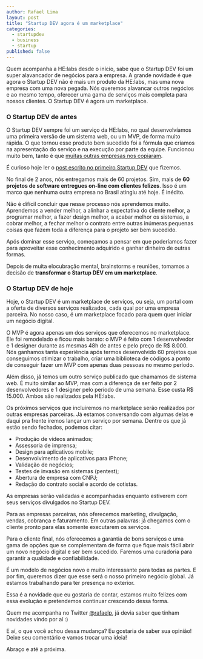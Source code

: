 ```yaml
---
author: Rafael Lima
layout: post
title: "Startup DEV agora é um marketplace"
categories:
  - startupdev
  - business
  - startup
published: false
---
```


Quem acompanha a HE:labs desde o início, sabe que o Startup DEV foi um super alavancador de negócios para a empresa. A grande novidade é que agora o Startup DEV não é mais um produto da HE:labs, mas uma nova empresa com uma nova pegada. Nós queremos alavancar outros negócios e ao mesmo tempo, oferecer uma gama de serviços mais completa para nossos clientes. O Startup DEV é agora um marketplace.

<!--more-->

### O Startup DEV de antes

O Startup DEV sempre foi um serviço da HE:labs, no qual desenvolvíamos uma primeira versão de um sistema web, ou um MVP, de forma muito rápida. O que tornou esse produto bem sucedido foi a fórmula que criamos na apresentação do serviço e na execução por parte da equipe. Funcionou muito bem, tanto é que [muitas outras empresas nos copiaram](http://helabs.com.br/blog/2013/05/22/a-copia-e-o-melhor-elogio/).

É curioso hoje ler o [post escrito no primeiro Startup DEV](http://rafael.adm.br/p/iniciando-o-startupdev/) que fizemos.

No final de 2 anos, nós entregamos mais de 60 projetos. Sim, mais de **60 projetos de software entregues on-line com clientes felizes**. Isso é um marco que nenhuma outra empresa no Brasil atingiu até hoje. É inédito.

Não é difícil concluir que nesse processo nós aprendemos muito. Aprendemos a vender melhor, a alinhar a expectativa do cliente melhor, a programar melhor, a fazer design melhor, a acabar melhor os sistemas, a cobrar melhor, a fechar melhor o contrato entre outras inúmeras pequenas coisas que fazem toda a diferença para o projeto ser bem sucedido.

Após dominar esse serviço, começamos a pensar em que poderíamos fazer para aproveitar esse conhecimento adquirido e ganhar dinheiro de outras formas.

Depois de muita elocubração mental, brainstorms e reuniões, tomamos a decisão de **transformar o Startup DEV em um marketplace**.

### O Startup DEV de hoje

Hoje, o Startup DEV é um marketplace de serviços, ou seja, um portal com a oferta de diversos serviços realizados, cada qual por uma empresa parceira. No nosso caso, é um marketplace focado para quem quer iniciar um negócio digital.

O MVP é agora apenas um dos serviços que oferecemos no marketplace. Ele foi remodelado e ficou mais barato: o MVP é feito com 1 desenvolvedor e 1 designer durante as mesmas 48h de antes e pelo preço de R$ 8.000. Nós ganhamos tanta experiência após termos desenvolvido 60 projetos que conseguimos otimizar o trabalho, criar uma biblioteca de códigos a ponto de conseguir fazer um MVP com apenas duas pessoas no mesmo período.

Além disso, já temos um outro serviço publicado que chamamos de sistema web. É muito similar ao MVP, mas com a diferença de ser feito por 2 desenvolvedores e 1 designer pelo período de uma semana. Esse custa R$ 15.000. Ambos são realizados pela HE:labs.

Os próximos serviços que incluiremos no marketplace serão realizados por outras empresas parceiras. Já estamos conversando com algumas delas e daqui pra frente iremos lançar um serviço por semana. Dentre os que já estão sendo fechados, podemos citar:

* Produção de vídeos animados;
* Assessoria de imprensa;
* Design para aplicativos mobile;
* Desenvolvimento de aplicativos para iPhone;
* Validação de negócios;
* Testes de invasão em sistemas (pentest);
* Abertura de empresa com CNPJ;
* Redação do contrato social e acordo de cotistas.

As empresas serão validadas e acompanhadas enquanto estiverem com seus serviços divulgados no Startup DEV.

Para as empresas parceiras, nós oferecemos marketing, divulgação, vendas, cobrança e faturamento. Em outras palavras: já chegamos com o cliente pronto para elas somente executarem os serviços.

Para o cliente final, nós oferecemos a garantia de bons serviços e uma gama de opções que se complementam de forma que fique mais fácil abrir um novo negócio digital e ser bem sucedido. Faremos uma curadoria para garantir a qualidade e confiabilidade.

É um modelo de negócios novo e muito interessante para todas as partes. E por fim, queremos dizer que esse será o nosso primeiro negócio global. Já estamos trabalhando para ter presença no exterior.

Essa é a novidade que eu gostaria de contar, estamos muito felizes com essa evolução e pretendemos continuar crescendo dessa forma.

Quem me acompanha no Twitter [@rafaelp](http://twitter.com/rafaelp), já devia saber que tinham novidades vindo por aí :)

E aí, o que você achou dessa mudança? Eu gostaria de saber sua opinião! Deixe seu comentário e vamos trocar uma ideia!

Abraço e até a próxima.
